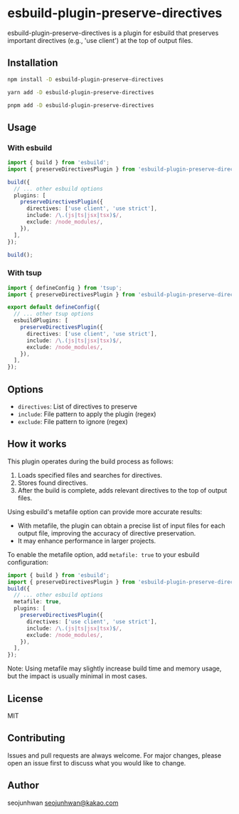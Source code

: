 # esbuild-plugin-preserve-directives

esbuild-plugin-preserve-directives is a plugin for esbuild that preserves important directives (e.g., 'use client') at the top of output files.

## Installation

```bash
npm install -D esbuild-plugin-preserve-directives

yarn add -D esbuild-plugin-preserve-directives

pnpm add -D esbuild-plugin-preserve-directives
```

## Usage

### With esbuild

```typescript
import { build } from 'esbuild';
import { preserveDirectivesPlugin } from 'esbuild-plugin-preserve-directives';

build({
  // ... other esbuild options
  plugins: [
    preserveDirectivesPlugin({
      directives: ['use client', 'use strict'],
      include: /\.(js|ts|jsx|tsx)$/,
      exclude: /node_modules/,
    }),
  ],
});

build();
```

### With tsup

```typescript
import { defineConfig } from 'tsup';
import { preserveDirectivesPlugin } from 'esbuild-plugin-preserve-directives';

export default defineConfig({
  // ... other tsup options
  esbuildPlugins: [
    preserveDirectivesPlugin({
      directives: ['use client', 'use strict'],
      include: /\.(js|ts|jsx|tsx)$/,
      exclude: /node_modules/,
    }),
  ],
});
```

## Options

- `directives`: List of directives to preserve
- `include`: File pattern to apply the plugin (regex)
- `exclude`: File pattern to ignore (regex)

## How it works

This plugin operates during the build process as follows:

1. Loads specified files and searches for directives.
2. Stores found directives.
3. After the build is complete, adds relevant directives to the top of output files.

Using esbuild's metafile option can provide more accurate results:

- With metafile, the plugin can obtain a precise list of input files for each output file, improving the accuracy of directive preservation.
- It may enhance performance in larger projects.

To enable the metafile option, add `metafile: true` to your esbuild configuration:

```typescript
import { build } from 'esbuild';
import { preserveDirectivesPlugin } from 'esbuild-plugin-preserve-directives';
build({
  // ... other esbuild options
  metafile: true,
  plugins: [
    preserveDirectivesPlugin({
      directives: ['use client', 'use strict'],
      include: /\.(js|ts|jsx|tsx)$/,
      exclude: /node_modules/,
    }),
  ],
});
```

Note: Using metafile may slightly increase build time and memory usage, but the impact is usually minimal in most cases.

## License

MIT

## Contributing

Issues and pull requests are always welcome. For major changes, please open an issue first to discuss what you would like to change.

## Author

seojunhwan <seojunhwan@kakao.com>
